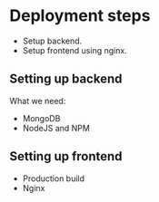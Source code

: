 # Deployment steps

- Setup backend.
- Setup frontend using nginx.


## Setting up backend

What we need:

- MongoDB
- NodeJS and NPM

## Setting up frontend

- Production build
- Nginx